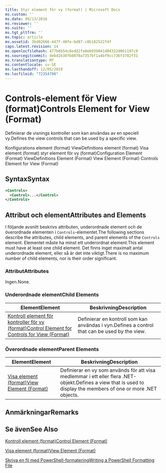 ```yaml
---
title: Styr element för vy (format) | Microsoft Docs
ms.custom: ''
ms.date: 09/13/2016
ms.reviewer: ''
ms.suite: ''
ms.tgt_pltfrm: ''
ms.topic: article
ms.assetid: 3bd82666-447f-40fe-bd87-c8b182522f4f
caps.latest.revision: 14
ms.openlocfilehash: 477b8b54c8edd2fa0e6939041d04322d861197c9
ms.sourcegitcommit: debd2b38fb8070a7357bf1a4bf9cc736f3702f31
ms.translationtype: MT
ms.contentlocale: sv-SE
ms.lasthandoff: 12/05/2019
ms.locfileid: "72354798"
---
```

# <a name="controls-element-for-view-format"></a><span data-ttu-id="36108-102">Controls-element för View (format)</span><span class="sxs-lookup"><span data-stu-id="36108-102">Controls Element for View (Format)</span></span>

<span data-ttu-id="36108-103">Definierar de visnings kontroller som kan användas av en speciell vy.</span><span class="sxs-lookup"><span data-stu-id="36108-103">Defines the view controls that can be used by a specific view.</span></span>

<span data-ttu-id="36108-104">Konfigurations element (format) ViewDefinitions element (format) Visa element (format) styr element för vy (format)</span><span class="sxs-lookup"><span data-stu-id="36108-104">Configuration Element (Format) ViewDefinitions Element (Format) View Element (Format) Controls Element for View (Format)</span></span>

## <a name="syntax"></a><span data-ttu-id="36108-105">Syntax</span><span class="sxs-lookup"><span data-stu-id="36108-105">Syntax</span></span>

```xml
<Controls>
  <Control>...</Control>
</Controls>
```

## <a name="attributes-and-elements"></a><span data-ttu-id="36108-106">Attribut och element</span><span class="sxs-lookup"><span data-stu-id="36108-106">Attributes and Elements</span></span>

<span data-ttu-id="36108-107">I följande avsnitt beskrivs attributen, underordnade element och de överordnade elementen i `Controls`-elementet.</span><span class="sxs-lookup"><span data-stu-id="36108-107">The following sections describe the attributes, child elements, and parent elements of the `Controls` element.</span></span> <span data-ttu-id="36108-108">Elementet måste ha minst ett underordnat element.</span><span class="sxs-lookup"><span data-stu-id="36108-108">This element must have at least one child element.</span></span> <span data-ttu-id="36108-109">Det finns inget maximalt antal underordnade element, eller så är det inte viktigt.</span><span class="sxs-lookup"><span data-stu-id="36108-109">There is no maximum number of child elements, nor is their order significant.</span></span>

### <a name="attributes"></a><span data-ttu-id="36108-110">Attribut</span><span class="sxs-lookup"><span data-stu-id="36108-110">Attributes</span></span>

<span data-ttu-id="36108-111">Ingen.</span><span class="sxs-lookup"><span data-stu-id="36108-111">None.</span></span>

### <a name="child-elements"></a><span data-ttu-id="36108-112">Underordnade element</span><span class="sxs-lookup"><span data-stu-id="36108-112">Child Elements</span></span>

|<span data-ttu-id="36108-113">Element</span><span class="sxs-lookup"><span data-stu-id="36108-113">Element</span></span>|<span data-ttu-id="36108-114">Beskrivning</span><span class="sxs-lookup"><span data-stu-id="36108-114">Description</span></span>|
|-------------|-----------------|
|[<span data-ttu-id="36108-115">Kontroll element för kontroller för vy (format)</span><span class="sxs-lookup"><span data-stu-id="36108-115">Control Element for Controls for View (Format)</span></span>](./control-element-for-controls-for-view-format.md)|<span data-ttu-id="36108-116">Definierar en kontroll som kan användas i vyn.</span><span class="sxs-lookup"><span data-stu-id="36108-116">Defines a control that can be used by the view.</span></span>|

### <a name="parent-elements"></a><span data-ttu-id="36108-117">Överordnade element</span><span class="sxs-lookup"><span data-stu-id="36108-117">Parent Elements</span></span>

|<span data-ttu-id="36108-118">Element</span><span class="sxs-lookup"><span data-stu-id="36108-118">Element</span></span>|<span data-ttu-id="36108-119">Beskrivning</span><span class="sxs-lookup"><span data-stu-id="36108-119">Description</span></span>|
|-------------|-----------------|
|[<span data-ttu-id="36108-120">Visa element (format)</span><span class="sxs-lookup"><span data-stu-id="36108-120">View Element (Format)</span></span>](./view-element-format.md)|<span data-ttu-id="36108-121">Definierar en vy som används för att visa medlemmar i ett eller flera .NET-objekt.</span><span class="sxs-lookup"><span data-stu-id="36108-121">Defines a view that is used to display the members of one or more .NET objects.</span></span>|

## <a name="remarks"></a><span data-ttu-id="36108-122">Anmärkningar</span><span class="sxs-lookup"><span data-stu-id="36108-122">Remarks</span></span>

## <a name="see-also"></a><span data-ttu-id="36108-123">Se även</span><span class="sxs-lookup"><span data-stu-id="36108-123">See Also</span></span>

[<span data-ttu-id="36108-124">Kontroll element (format)</span><span class="sxs-lookup"><span data-stu-id="36108-124">Control Element (Format)</span></span>](./control-element-for-controls-for-view-format.md)

[<span data-ttu-id="36108-125">Visa element (format)</span><span class="sxs-lookup"><span data-stu-id="36108-125">View Element (Format)</span></span>](./view-element-format.md)

[<span data-ttu-id="36108-126">Skriva en fil med PowerShell-formatering</span><span class="sxs-lookup"><span data-stu-id="36108-126">Writing a PowerShell Formatting File</span></span>](./writing-a-powershell-formatting-file.md)
